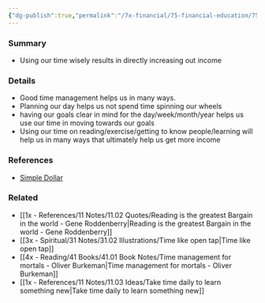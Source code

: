 ```yaml
---
{"dg-publish":true,"permalink":"/7x-financial/75-financial-education/75-01-financial-notes/wasting-time-results-in-reduced-income/","title":"Wasting time results in reduced income","noteIcon":""}
---
```



### Summary
- Using our time wisely results in directly increasing out income

### Details
- Good time management helps us in many ways. 
- Planning our day helps us not spend time spinning our wheels
- having our goals clear in mind for the day/week/month/year helps us use our time in moving towards our goals
- Using our time on reading/exercise/getting to know people/learning will help us in many ways that ultimately help us get more income

### References
- [Simple Dollar](https://web.archive.org/web/20110902020254/http://www.thesimpledollar.com/)

### Related
- [[1x - References/11 Notes/11.02 Quotes/Reading is the greatest Bargain in the world - Gene Roddenberry\|Reading is the greatest Bargain in the world - Gene Roddenberry]]
- [[3x - Spiritual/31 Notes/31.02 Illustrations/Time like open tap\|Time like open tap]]
- [[4x - Reading/41 Books/41.01 Book Notes/Time management for mortals - Oliver Burkeman\|Time management for mortals - Oliver Burkeman]]
- [[1x - References/11 Notes/11.03 Ideas/Take time daily to learn something new\|Take time daily to learn something new]]